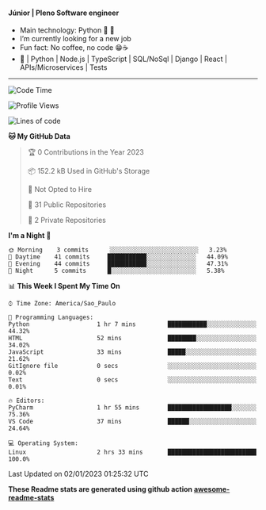 #### Júnior | Pleno Software engineer 

- Main technology: Python 🐍 💖
- I’m currently looking for a new job
- Fun fact: No coffee, no code 😁☕
- 📖 | Python | Node.js | TypeScript | SQL/NoSql | Django | React | APIs/Microservices | Tests 
---
<!--START_SECTION:waka-->
![Code Time](http://img.shields.io/badge/Code%20Time-515%20hrs%2035%20mins-blue)

![Profile Views](http://img.shields.io/badge/Profile%20Views-284-blue)

![Lines of code](https://img.shields.io/badge/From%20Hello%20World%20I%27ve%20Written-227%20Thousand%20lines%20of%20code-blue)

**🐱 My GitHub Data** 

> 🏆 0 Contributions in the Year 2023
 > 
> 📦 152.2 kB Used in GitHub's Storage 
 > 
> 🚫 Not Opted to Hire
 > 
> 📜 31 Public Repositories 
 > 
> 🔑 2 Private Repositories  
 > 
**I'm a Night 🦉** 

```text
🌞 Morning    3 commits      ░░░░░░░░░░░░░░░░░░░░░░░░░   3.23% 
🌆 Daytime    41 commits     ███████████░░░░░░░░░░░░░░   44.09% 
🌃 Evening    44 commits     ███████████░░░░░░░░░░░░░░   47.31% 
🌙 Night      5 commits      █░░░░░░░░░░░░░░░░░░░░░░░░   5.38%

```


📊 **This Week I Spent My Time On** 

```text
⌚︎ Time Zone: America/Sao_Paulo

💬 Programming Languages: 
Python                   1 hr 7 mins         ███████████░░░░░░░░░░░░░░   44.32% 
HTML                     52 mins             ████████░░░░░░░░░░░░░░░░░   34.02% 
JavaScript               33 mins             █████░░░░░░░░░░░░░░░░░░░░   21.62% 
GitIgnore file           0 secs              ░░░░░░░░░░░░░░░░░░░░░░░░░   0.02% 
Text                     0 secs              ░░░░░░░░░░░░░░░░░░░░░░░░░   0.01%

🔥 Editors: 
PyCharm                  1 hr 55 mins        ██████████████████░░░░░░░   75.36% 
VS Code                  37 mins             ██████░░░░░░░░░░░░░░░░░░░   24.64%

💻 Operating System: 
Linux                    2 hrs 33 mins       █████████████████████████   100.0%

```


 Last Updated on 02/01/2023 01:25:32 UTC
<!--END_SECTION:waka-->

**These Readme stats are generated using github action [awesome-readme-stats](https://github.com/anmol098/waka-readme-stats)**
